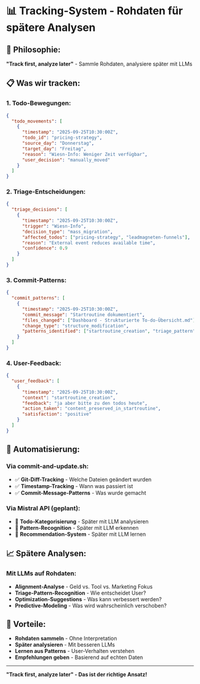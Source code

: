 # 📊 **Tracking-System - Rohdaten für spätere Analysen**

## 🎯 **Philosophie:**
**"Track first, analyze later"** - Sammle Rohdaten, analysiere später mit LLMs

## 📋 **Was wir tracken:**

### **1. Todo-Bewegungen:**
```json
{
  "todo_movements": [
    {
      "timestamp": "2025-09-25T10:30:00Z",
      "todo_id": "pricing-strategy",
      "source_day": "Donnerstag",
      "target_day": "Freitag",
      "reason": "Wiesn-Info: Weniger Zeit verfügbar",
      "user_decision": "manually_moved"
    }
  ]
}
```

### **2. Triage-Entscheidungen:**
```json
{
  "triage_decisions": [
    {
      "timestamp": "2025-09-25T10:30:00Z",
      "trigger": "Wiesn-Info",
      "decision_type": "mass_migration",
      "affected_todos": ["pricing-strategy", "leadmagneten-funnels"],
      "reason": "External event reduces available time",
      "confidence": 0.9
    }
  ]
}
```

### **3. Commit-Patterns:**
```json
{
  "commit_patterns": [
    {
      "timestamp": "2025-09-25T10:30:00Z",
      "commit_message": "Startroutine dokumentiert",
      "files_changed": ["Dashboard - Strukturierte To-do-Übersicht.md"],
      "change_type": "structure_modification",
      "patterns_identified": ["startroutine_creation", "triage_pattern"]
    }
  ]
}
```

### **4. User-Feedback:**
```json
{
  "user_feedback": [
    {
      "timestamp": "2025-09-25T10:30:00Z",
      "context": "startroutine_creation",
      "feedback": "ja aber bitte zu den todos heute",
      "action_taken": "content_preserved_in_startroutine",
      "satisfaction": "positive"
    }
  ]
}
```

## 🔄 **Automatisierung:**

### **Via commit-and-update.sh:**
- ✅ **Git-Diff-Tracking** - Welche Dateien geändert wurden
- ✅ **Timestamp-Tracking** - Wann was passiert ist
- ✅ **Commit-Message-Patterns** - Was wurde gemacht

### **Via Mistral API (geplant):**
- 🔄 **Todo-Kategorisierung** - Später mit LLM analysieren
- 🔄 **Pattern-Recognition** - Später mit LLM erkennen
- 🔄 **Recommendation-System** - Später mit LLM lernen

## 📈 **Spätere Analysen:**

### **Mit LLMs auf Rohdaten:**
- **Alignment-Analyse** - Geld vs. Tool vs. Marketing Fokus
- **Triage-Pattern-Recognition** - Wie entscheidet User?
- **Optimization-Suggestions** - Was kann verbessert werden?
- **Predictive-Modeling** - Was wird wahrscheinlich verschoben?

## 🎯 **Vorteile:**
- **Rohdaten sammeln** - Ohne Interpretation
- **Später analysieren** - Mit besseren LLMs
- **Lernen aus Patterns** - User-Verhalten verstehen
- **Empfehlungen geben** - Basierend auf echten Daten

---

**"Track first, analyze later" - Das ist der richtige Ansatz!**
